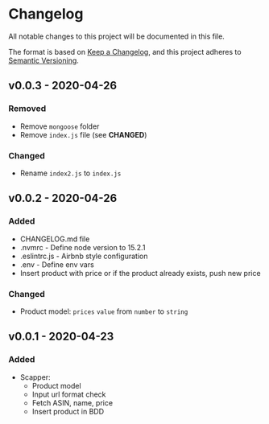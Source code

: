 # Changelog
All notable changes to this project will be documented in this file.

The format is based on [Keep a Changelog](https://keepachangelog.com/en/1.0.0/),
and this project adheres to [Semantic Versioning](https://semver.org/spec/v2.0.0.html).


## v0.0.3 - 2020-04-26
### Removed
- Remove `mongoose` folder
- Remove `index.js` file (see **CHANGED**)

### Changed
- Rename `index2.js` to `index.js`

## v0.0.2 - 2020-04-26
### Added
- CHANGELOG.md file
- .nvmrc - Define node version to 15.2.1
- .eslintrc.js - Airbnb style configuration
- .env - Define env vars
- Insert product with price or if the product already exists, push new price

### Changed
- Product model: `prices` `value` from `number` to `string`

## v0.0.1 - 2020-04-23
### Added
- Scapper:
  - Product model
  - Input url format check
  - Fetch ASIN, name, price
  - Insert product in BDD 